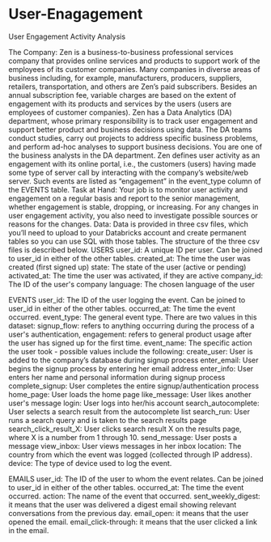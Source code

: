 # User-Enagagement
User Engagement Activity Analysis

The Company: 
Zen is a business-to-business professional services company that provides online services and products to support work of the employees of its customer companies. Many companies in diverse areas of business including, for example, manufacturers, producers, suppliers, retailers, transportation, and others are Zen’s paid subscribers. Besides an annual subscription fee, variable charges are based on the extent of engagement with its products and services by the users (users are employees of customer companies).
Zen has a Data Analytics (DA) department, whose primary responsibility is to track user engagement and support better product and business decisions using data. The DA teams conduct studies, carry out projects to address specific business problems, and perform ad-hoc analyses to support business decisions. You are one of the business analysts in the DA department.
Zen defines user activity as an engagement with its online portal, i.e., the customers (users) having made some type of server call by interacting with the company’s website/web server. Such events are listed as “engagement” in the event_type column of the EVENTS table.
Task at Hand:
Your job is to monitor user activity and engagement on a regular basis and report to the senior management, whether engagement is stable, dropping, or increasing. For any changes in user engagement activity, you also need to investigate possible sources or reasons for the changes. 
Data:
Data is provided in three csv files, which you’ll need to upload to your Databricks account and create permanent tables so you can use SQL with those tables. The structure of the three csv files is described below.
USERS
user_id:	A unique ID per user. Can be joined to user_id in either of the other tables.
created_at:	The time the user was created (first signed up)
state:	The state of the user (active or pending)
activated_at:	The time the user was activated, if they are active
company_id:	The ID of the user's company
language:	The chosen language of the user


EVENTS
user_id:	The ID of the user logging the event. Can be joined to user_id in either of the other tables.
occurred_at:	The time the event occurred.
event_type:	The general event type. There are two values in this dataset:
signup_flow: refers to anything occurring during the process of a user's authentication,
engagement: refers to general product usage after the user has signed up for the first time.
event_name:	The specific action the user took - possible values include the following:
create_user: User is added to the company’s database during signup process
enter_email: User begins the signup process by entering her email address
enter_info: User enters her name and personal information during signup process
complete_signup: User completes the entire signup/authentication process
home_page: User loads the home page
like_message: User likes another user's message
login: User logs into her/his account
search_autocomplete: User selects a search result from the autocomplete list
search_run: User runs a search query and is taken to the search results page
search_click_result_X: User clicks search result X on the results page, where X is a number from 1 through 10.
send_message: User posts a message
view_inbox: User views messages in her inbox
location:	The country from which the event was logged (collected through IP address).
device:	The type of device used to log the event.

EMAILS
user_id:	The ID of the user to whom the event relates. Can be joined to user_id in either of the other tables.
occurred_at:	The time the event occurred.
action:	The name of the event that occurred.
sent_weekly_digest: it means that the user was delivered a digest email showing relevant conversations from the previous day.
email_open: it means that the user opened the email.
email_click-through: it means that the user clicked a link in the email.

